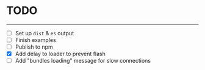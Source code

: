 # TODO
---

- [ ] Set up `dist` & `es` output
- [ ] Finish examples
- [ ] Publish to npm
- [x] Add delay to loader to prevent flash
- [ ] Add "bundles loading" message for slow connections
